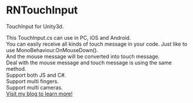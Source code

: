 RNTouchInput
============

TouchInput for Unity3d.

This TouchInput.cs can use in PC,  iOS and Android.<br>
You can easily receive all kinds of touch message in your code.  Just like to use MonoBehaviour.OnMouseDown().<br>
And the mouse message will be converted into touch message.<br>
Deal with the mouse message and touch message is using the same method.<br>
Support both JS and C#. <br>
Support multi fingers.<br>
Support multi cameras.<br>
<a href="http://rntouchinput.blogspot.com/">Visit my blog to learn more!</a>
